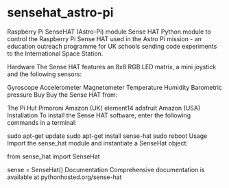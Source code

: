 # sensehat_astro-pi
Raspberry Pi SenseHAT (Astro-Pi) module
Sense HAT
Python module to control the Raspberry Pi Sense HAT used in the Astro Pi mission - an education outreach programme for UK schools sending code experiments to the International Space Station.

Hardware
The Sense HAT features an 8x8 RGB LED matrix, a mini joystick and the following sensors:

Gyroscope
Accelerometer
Magnetometer
Temperature
Humidity
Barometric pressure
Buy
Buy the Sense HAT from:

The Pi Hut
Pimoroni
Amazon (UK)
element14
adafruit
Amazon (USA)
Installation
To install the Sense HAT software, enter the following commands in a terminal:

sudo apt-get update
sudo apt-get install sense-hat
sudo reboot
Usage
Import the sense_hat module and instantiate a SenseHat object:

from sense_hat import SenseHat

sense = SenseHat()
Documentation
Comprehensive documentation is available at pythonhosted.org/sense-hat
